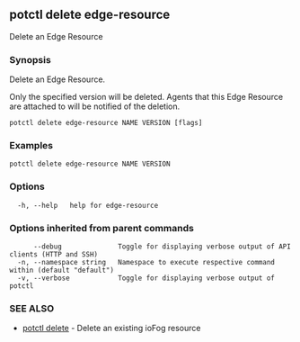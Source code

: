 ## potctl delete edge-resource

Delete an Edge Resource

### Synopsis

Delete an Edge Resource.

Only the specified version will be deleted.
Agents that this Edge Resource are attached to will be notified of the deletion.

```
potctl delete edge-resource NAME VERSION [flags]
```

### Examples

```
potctl delete edge-resource NAME VERSION
```

### Options

```
  -h, --help   help for edge-resource
```

### Options inherited from parent commands

```
      --debug              Toggle for displaying verbose output of API clients (HTTP and SSH)
  -n, --namespace string   Namespace to execute respective command within (default "default")
  -v, --verbose            Toggle for displaying verbose output of potctl
```

### SEE ALSO

* [potctl delete](potctl_delete.md)	 - Delete an existing ioFog resource


